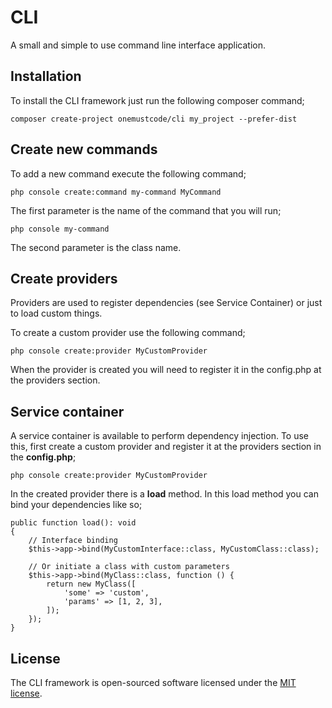 # CLI
A small and simple to use command line interface application.

## Installation
To install the CLI framework just run the following composer command;

```
composer create-project onemustcode/cli my_project --prefer-dist
```

## Create new commands
To add a new command execute the following command;

```
php console create:command my-command MyCommand
```

The first parameter is the name of the command that you will run;

```
php console my-command
```

The second parameter is the class name.

## Create providers
Providers are used to register dependencies (see Service Container) or just to load custom things.

To create a custom provider use the following command;

```
php console create:provider MyCustomProvider
```

When the provider is created you will need to register it in the config.php at the providers section.

## Service container
A service container is available to perform dependency injection. To use this, first create a custom provider and register it at the providers section in the **config.php**;

```
php console create:provider MyCustomProvider
```

In the created provider there is a **load** method. In this load method you can bind your dependencies like so;

```
public function load(): void
{
    // Interface binding
    $this->app->bind(MyCustomInterface::class, MyCustomClass::class);
    
    // Or initiate a class with custom parameters
    $this->app->bind(MyClass::class, function () {
        return new MyClass([
            'some' => 'custom',
            'params' => [1, 2, 3],
        ]);
    });
}

```

## License
The CLI framework is open-sourced software licensed under the [MIT license](https://opensource.org/licenses/MIT).